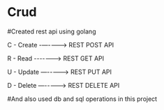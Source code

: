 # Crud
#Created rest api using golang

C - Create -—----> REST POST API

R - Read -------> REST GET API

U - Update —-----> REST PUT API

D - Delete —-----> REST DELETE API

#And also used db and sql operations in this project
